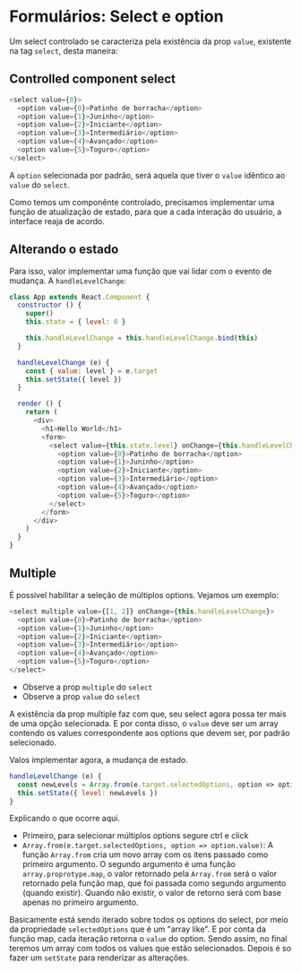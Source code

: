 # Formulários: Select e option

Um select controlado se caracteriza pela existência da prop `value`,
existente na tag `select`, desta maneira:

## Controlled component select

```js
<select value={0}>
  <option value={0}>Patinho de borracha</option>
  <option value={1}>Juninho</option>
  <option value={2}>Iniciante</option>
  <option value={3}>Intermediário</option>
  <option value={4}>Avançado</option>
  <option value={5}>Toguro</option>
</select>
```

A `option` selecionada por padrão, será aquela que tiver o `value` idêntico
ao `value` do `select`.

Como temos um componênte controlado, precisamos implementar uma função de atualização
de estado, para que a cada interação do usuário, a interface reaja de acordo.

## Alterando o estado

Para isso, valor implementar uma função que vai lidar com o evento de mudança. 
A `handleLevelChange`:

```js
class App extends React.Component {
  constructor () {
    super()
    this.state = { level: 0 }

    this.handleLevelChange = this.handleLevelChange.bind(this)
  }

  handleLevelChange (e) {
    const { value: level } = e.target
    this.setState({ level })
  }

  render () {
    return (
      <div>
        <h1>Hello World</h1>
        <form>
          <select value={this.state.level} onChange={this.handleLevelChange}>
            <option value={0}>Patinho de borracha</option>
            <option value={1}>Juninho</option>
            <option value={2}>Iniciante</option>
            <option value={3}>Intermediário</option>
            <option value={4}>Avançado</option>
            <option value={5}>Toguro</option>
          </select>
        </form>
      </div>
    )
  }
}
```

## Multiple

É possivel habilitar a seleção de múltiplos options. Vejamos um exemplo:

```js
<select multiple value={[1, 2]} onChange={this.handleLevelChange}>
  <option value={0}>Patinho de borracha</option>
  <option value={1}>Juninho</option>
  <option value={2}>Iniciante</option>
  <option value={3}>Intermediário</option>
  <option value={4}>Avançado</option>
  <option value={5}>Toguro</option>
</select>
```

- Observe a prop `multiple` do `select`
- Observe a prop `value` do `select`

A existência da prop multiple faz com que, seu select agora possa ter mais de uma opção
selecionada. E por conta disso, o `value` deve ser um array contendo os values
correspondente aos options que devem ser, por padrão selecionado.

Valos implementar agora, a mudança de estado.

```js
handleLevelChange (e) {
  const newLevels = Array.from(e.target.selectedOptions, option => option.value)
  this.setState({ level: newLevels })
}
```

Explicando o que ocorre aqui.

- Primeiro, para selecionar múltiplos options segure ctrl e click
- `Array.from(e.target.selectedOptions, option => option.value)`: A função `Array.from`
cria um novo array com os itens passado como primeiro argumento. O segundo argumento é uma
função `array.proprotype.map`, o valor retornado pela `Array.from` será o valor retornado
pela função map, que foi passada como segundo argumento (quando existir). Quando não
existir, o valor de retorno será com base apenas no primeiro argumento.

Basicamente está sendo iterado sobre todos os options do select, por meio da propriedade
`selectedOptions` que é um "array like". E por conta da função map, cada iteração retorna
o `value` do option. Sendo assim, no final teremos um array com todos os values que estão
selecionados. Depois é so fazer um `setState` para renderizar as alterações.
